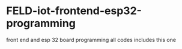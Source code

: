 # FELD-iot-frontend-esp32-programming
front end and esp 32 board programming all codes includes this one
